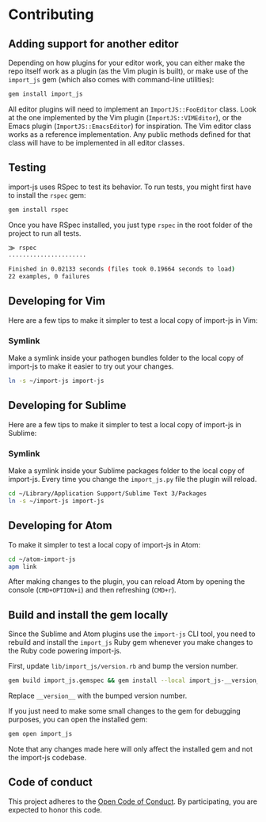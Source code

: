 # Contributing

## Adding support for another editor

Depending on how plugins for your editor work, you can either make the repo
itself work as a plugin (as the Vim plugin is built), or make use of the
`import_js` gem (which also comes with command-line utilities):

```bash
gem install import_js
```

All editor plugins will need to implement an `ImportJS::FooEditor` class. Look
at the one implemented by the Vim plugin (`ImportJS::VIMEditor`), or the Emacs
plugin (`ImportJS::EmacsEditor`) for inspiration. The Vim editor class works as
a reference implementation. Any public methods defined for that class will have
to be implemented in all editor classes.

## Testing

import-js uses RSpec to test its behavior. To run tests, you might first have
to install the `rspec` gem:

```bash
gem install rspec
```

Once you have RSpec installed, you just type `rspec` in the root folder of the
project to run all tests.

```bash
⨠ rspec
......................

Finished in 0.02133 seconds (files took 0.19664 seconds to load)
22 examples, 0 failures
```

## Developing for Vim

Here are a few tips to make it simpler to test a local copy of import-js in
Vim:

### Symlink

Make a symlink inside your pathogen bundles folder to the local copy of
import-js to make it easier to try out your changes.

```sh
ln -s ~/import-js import-js
```

## Developing for Sublime

Here are a few tips to make it simpler to test a local copy of import-js in
Sublime:

### Symlink

Make a symlink inside your Sublime packages folder to the local copy of
import-js. Every time you change the `import_js.py` file the plugin will
reload.

```sh
cd ~/Library/Application Support/Sublime Text 3/Packages
ln -s ~/import-js import-js
```

## Developing for Atom

To make it simpler to test a local copy of import-js in Atom:

```sh
cd ~/atom-import-js
apm link
```

After making changes to the plugin, you can reload Atom by opening the console
(`CMD+OPTION+i`) and then refreshing (`CMD+r`).

## Build and install the gem locally

Since the Sublime and Atom plugins use the `import-js` CLI tool, you need to
rebuild and install the `import_js` Ruby gem whenever you make changes to the
Ruby code powering import-js.

First, update `lib/import_js/version.rb` and bump the version number.

```sh
gem build import_js.gemspec && gem install --local import_js-__version__.gem
```

Replace `__version__` with the bumped version number.

If you just need to make some small changes to the gem for debugging purposes,
you can open the installed gem:

```sh
gem open import_js
```

Note that any changes made here will only affect the installed gem and not the
import-js codebase.

## Code of conduct

This project adheres to the [Open Code of Conduct][code-of-conduct]. By
participating, you are expected to honor this code.

[code-of-conduct]: http://todogroup.org/opencodeofconduct/#Import-JS/henric.trotzig@gmail.com
